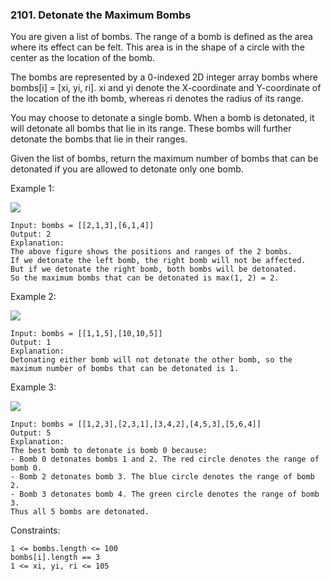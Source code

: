 ### 2101. Detonate the Maximum Bombs

You are given a list of bombs. The range of a bomb is defined as the area where its effect can be felt. This area is in the shape of a circle with the center as the location of the bomb.

The bombs are represented by a 0-indexed 2D integer array bombs where bombs[i] = [xi, yi, ri]. xi and yi denote the X-coordinate and Y-coordinate of the location of the ith bomb, whereas ri denotes the radius of its range.

You may choose to detonate a single bomb. When a bomb is detonated, it will detonate all bombs that lie in its range. These bombs will further detonate the bombs that lie in their ranges.

Given the list of bombs, return the maximum number of bombs that can be detonated if you are allowed to detonate only one bomb.



Example 1:

![](https://assets.leetcode.com/uploads/2021/11/06/desmos-eg-3.png)

    Input: bombs = [[2,1,3],[6,1,4]]
    Output: 2
    Explanation:
    The above figure shows the positions and ranges of the 2 bombs.
    If we detonate the left bomb, the right bomb will not be affected.
    But if we detonate the right bomb, both bombs will be detonated.
    So the maximum bombs that can be detonated is max(1, 2) = 2.

Example 2:

![](https://assets.leetcode.com/uploads/2021/11/06/desmos-eg-2.png)

    Input: bombs = [[1,1,5],[10,10,5]]
    Output: 1
    Explanation:
    Detonating either bomb will not detonate the other bomb, so the maximum number of bombs that can be detonated is 1.

Example 3:

![](https://assets.leetcode.com/uploads/2021/11/07/desmos-eg1.png)

    Input: bombs = [[1,2,3],[2,3,1],[3,4,2],[4,5,3],[5,6,4]]
    Output: 5
    Explanation:
    The best bomb to detonate is bomb 0 because:
    - Bomb 0 detonates bombs 1 and 2. The red circle denotes the range of bomb 0.
    - Bomb 2 detonates bomb 3. The blue circle denotes the range of bomb 2.
    - Bomb 3 detonates bomb 4. The green circle denotes the range of bomb 3.
    Thus all 5 bombs are detonated.



Constraints:

    1 <= bombs.length <= 100
    bombs[i].length == 3
    1 <= xi, yi, ri <= 105
